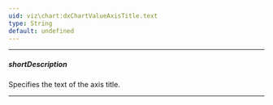 ```yaml
---
uid: viz\chart:dxChartValueAxisTitle.text
type: String
default: undefined
---
```

---
##### shortDescription
Specifies the text of the axis title.

---
